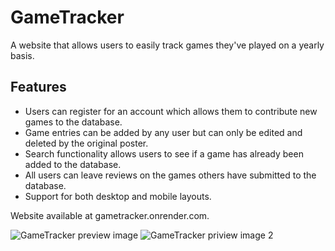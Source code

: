 # GameTracker
 A website that allows users to easily track games they've played on a yearly basis.
 
## Features
- Users can register for an account which allows them to contribute new games to the database.
- Game entries can be added by any user but can only be edited and deleted by the original poster.
- Search functionality allows users to see if a game has already been added to the database.
- All users can leave reviews on the games others have submitted to the database.
- Support for both desktop and mobile layouts.

Website available at gametracker.onrender.com.

![GameTracker preview image](https://github.com/MikeMurrey/GameTracker/assets/108901311/be36013c-dcba-4a60-9e53-083891b6f07b)
![GameTracker priview image 2](https://github.com/MikeMurrey/GameTracker/assets/108901311/20ae388c-801b-4766-b37b-781c62f1ed0e)

